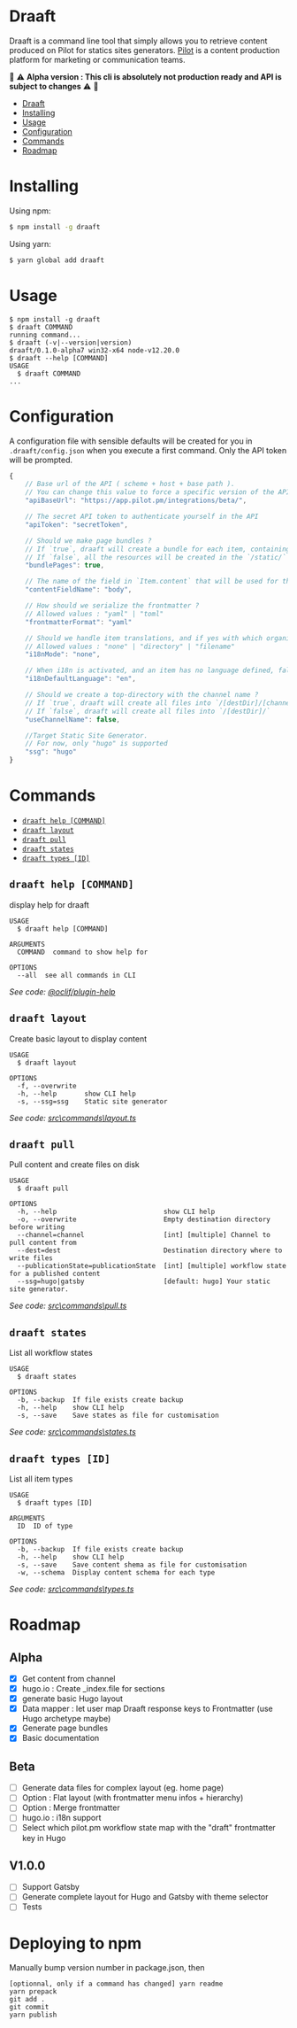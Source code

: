 # Draaft

Draaft is a command line tool that simply allows you to retrieve content produced on Pilot for statics sites generators. [Pilot](https://pilot.pm) is a content production platform for marketing or communication teams.

🚨 ⚠ **Alpha version : This cli is absolutely not production ready and API is subject to changes** ⚠ 🚨

<!-- [![oclif](https://img.shields.io/badge/cli-oclif-brightgreen.svg)](https://oclif.io)
[![Version](https://img.shields.io/npm/v/draaft.svg)](https://npmjs.org/package/draaft)
[![CircleCI](https://circleci.com/gh/draaft/cli/tree/master.svg?style=shield)](https://circleci.com/gh/draaft/cli/tree/master)
[![Downloads/week](https://img.shields.io/npm/dw/draaft.svg)](https://npmjs.org/package/draaft)
[![License](https://img.shields.io/npm/l/draaft.svg)](https://github.com/draaft/cli/blob/master/package.json) -->

<!-- toc -->
* [Draaft](#draaft)
* [Installing](#installing)
* [Usage](#usage)
* [Configuration](#configuration)
* [Commands](#commands)
* [Roadmap](#roadmap)
<!-- tocstop -->

# Installing

Using npm:

```bash
$ npm install -g draaft
```

Using yarn:

```bash
$ yarn global add draaft
```

# Usage

<!-- usage -->
```sh-session
$ npm install -g draaft
$ draaft COMMAND
running command...
$ draaft (-v|--version|version)
draaft/0.1.0-alpha7 win32-x64 node-v12.20.0
$ draaft --help [COMMAND]
USAGE
  $ draaft COMMAND
...
```
<!-- usagestop -->

# Configuration

A configuration file with sensible defaults will be created for you in `.draaft/config.json` when you execute a first command.
Only the API token will be prompted.

```js
{
    // Base url of the API ( scheme + host + base path ).
    // You can change this value to force a specific version of the API.
    "apiBaseUrl": "https://app.pilot.pm/integrations/beta/",

    // The secret API token to authenticate yourself in the API
    "apiToken": "secretToken",

    // Should we make page bundles ?
    // If `true`, draaft will create a bundle for each item, containing the content and resources (images).
    // If `false`, all the resources will be created in the `/static/` directory
    "bundlePages": true,

    // The name of the field in `Item.content` that will be used for the page content.
    "contentFieldName": "body",

    // How should we serialize the frontmatter ?
    // Allowed values : "yaml" | "toml"
    "frontmatterFormat": "yaml"

    // Should we handle item translations, and if yes with which organization ?
    // Allowed values : "none" | "directory" | "filename"
    "i18nMode": "none",

    // When i18n is activated, and an item has no language defined, fallback on `i18nDefaultLanguage`
    "i18nDefaultLanguage": "en",

    // Should we create a top-directory with the channel name ?
    // If `true`, draaft will create all files into `/[destDir]/[channel.name]/`
    // If `false`, draaft will create all files into `/[destDir]/`
    "useChannelName": false,

    //Target Static Site Generator.
    // For now, only "hugo" is supported
    "ssg": "hugo"
}
```

# Commands

<!-- commands -->
* [`draaft help [COMMAND]`](#draaft-help-command)
* [`draaft layout`](#draaft-layout)
* [`draaft pull`](#draaft-pull)
* [`draaft states`](#draaft-states)
* [`draaft types [ID]`](#draaft-types-id)

## `draaft help [COMMAND]`

display help for draaft

```
USAGE
  $ draaft help [COMMAND]

ARGUMENTS
  COMMAND  command to show help for

OPTIONS
  --all  see all commands in CLI
```

_See code: [@oclif/plugin-help](https://github.com/oclif/plugin-help/blob/v2.2.0/src\commands\help.ts)_

## `draaft layout`

Create basic layout to display content

```
USAGE
  $ draaft layout

OPTIONS
  -f, --overwrite
  -h, --help       show CLI help
  -s, --ssg=ssg    Static site generator
```

_See code: [src\commands\layout.ts](https://github.com/hbyio/draaft/blob/v0.1.0-alpha7/src\commands\layout.ts)_

## `draaft pull`

Pull content and create files on disk

```
USAGE
  $ draaft pull

OPTIONS
  -h, --help                           show CLI help
  -o, --overwrite                      Empty destination directory before writing
  --channel=channel                    [int] [multiple] Channel to pull content from
  --dest=dest                          Destination directory where to write files
  --publicationState=publicationState  [int] [multiple] workflow state for a published content
  --ssg=hugo|gatsby                    [default: hugo] Your static site generator.
```

_See code: [src\commands\pull.ts](https://github.com/hbyio/draaft/blob/v0.1.0-alpha7/src\commands\pull.ts)_

## `draaft states`

List all workflow states

```
USAGE
  $ draaft states

OPTIONS
  -b, --backup  If file exists create backup
  -h, --help    show CLI help
  -s, --save    Save states as file for customisation
```

_See code: [src\commands\states.ts](https://github.com/hbyio/draaft/blob/v0.1.0-alpha7/src\commands\states.ts)_

## `draaft types [ID]`

List all item types

```
USAGE
  $ draaft types [ID]

ARGUMENTS
  ID  ID of type

OPTIONS
  -b, --backup  If file exists create backup
  -h, --help    show CLI help
  -s, --save    Save content shema as file for customisation
  -w, --schema  Display content schema for each type
```

_See code: [src\commands\types.ts](https://github.com/hbyio/draaft/blob/v0.1.0-alpha7/src\commands\types.ts)_
<!-- commandsstop -->

# Roadmap

## Alpha

-   [x] Get content from channel
-   [x] hugo.io : Create \_index.file for sections
-   [x] generate basic Hugo layout
-   [x] Data mapper : let user map Draaft response keys to Frontmatter (use Hugo archetype maybe)
-   [x] Generate page bundles
-   [x] Basic documentation

## Beta

-   [ ] Generate data files for complex layout (eg. home page)
-   [ ] Option : Flat layout (with frontmatter menu infos + hierarchy)
-   [ ] Option : Merge frontmatter
-   [ ] hugo.io : i18n support
-   [ ] Select which pilot.pm workflow state map with the "draft" frontmatter key in Hugo

## V1.0.0

-   [ ] Support Gatsby
-   [ ] Generate complete layout for Hugo and Gatsby with theme selector
-   [ ] Tests

# Deploying to npm

Manually bump version number in package.json, then

```
[optionnal, only if a command has changed] yarn readme
yarn prepack
git add .
git commit
yarn publish
```
